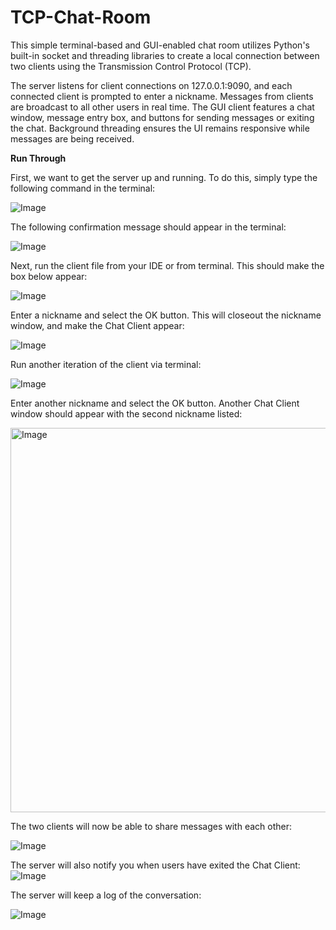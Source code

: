# TCP-Chat-Room

This simple terminal-based and GUI-enabled chat room utilizes Python's built-in socket and threading libraries to create a local connection between two clients using the Transmission Control Protocol (TCP). 

The server listens for client connections on 127.0.0.1:9090, and each connected client is prompted to enter a nickname. Messages from clients are broadcast to all other users in real time. The GUI client features a chat window, message entry box, and buttons for sending messages or exiting the chat. Background threading ensures the UI remains responsive while messages are being received.

**Run Through**

First, we want to get the server up and running. To do this, simply type the following command in the terminal:

![Image](https://github.com/user-attachments/assets/8923987d-9619-4101-9b89-0edae909b990)

The following confirmation message should appear in the terminal:

![Image](https://github.com/user-attachments/assets/740ce44d-2c47-4afc-8dee-46923a99fcc4)

Next, run the client file from your IDE or from terminal. This should make the box below appear:

![Image](https://github.com/user-attachments/assets/0cbe7276-bcda-4226-8fd2-847a448959b2)

Enter a nickname and select the OK button. This will closeout the nickname window, and make the Chat Client appear:

![Image](https://github.com/user-attachments/assets/784da74c-42c2-48ea-8e36-82f4b23a8104)

Run another iteration of the client via terminal: 

![Image](https://github.com/user-attachments/assets/8558ff2e-0100-4d45-81d3-c02492f75e02)

Enter another nickname and select the OK button. Another Chat Client window should appear with the second nickname listed: 

<img width="615" alt="Image" src="https://github.com/user-attachments/assets/5e603232-ef09-48e0-afb7-486cdfb37989" />

The two clients will now be able to share messages with each other:

![Image](https://github.com/user-attachments/assets/df846cd3-5cf6-4705-96ea-640ee235a165)

The server will also notify you when users have exited the Chat Client:
![Image](https://github.com/user-attachments/assets/68b99d35-ebb4-436e-9592-916677dc4d04)


The server will keep a log of the conversation:

![Image](https://github.com/user-attachments/assets/49440b2a-2e73-4be3-9ecf-4a3e861f05ac)


